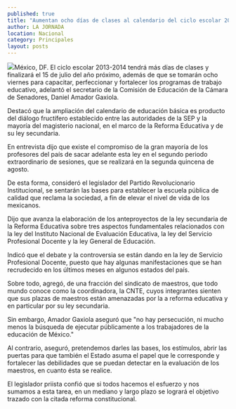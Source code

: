 ```yaml
---
published: true
title: "Aumentan ocho días de clases al calendario del ciclo escolar 2013-2014"
author: LA JORNADA
location: Nacional
category: Principales
layout: posts
---
```


![](http://i.imgur.com/OjlHy9Mm.jpg)México, DF. El ciclo escolar 2013-2014 tendrá más días de clases y finalizará el 15 de julio del año próximo, además de que se tomarán ocho viernes para capacitar, perfeccionar y fortalecer los programas de trabajo educativo, adelantó el secretario de la Comisión de Educación de la Cámara de Senadores, Daniel Amador Gaxiola.

Destacó que la ampliación del calendario de educación básica es producto del diálogo fructífero establecido entre las autoridades de la SEP y la mayoría del magisterio nacional, en el marco de la Reforma Educativa y de su ley secundaria.

En entrevista dijo que existe el compromiso de la gran mayoría de los profesores del país de sacar adelante esta ley en el segundo periodo extraordinario de sesiones, que se realizará en la segunda quincena de agosto.

De esta forma, consideró el legislador del Partido Revolucionario Institucional, se sentarán las bases para establecer la escuela pública de calidad que reclama la sociedad, a fin de elevar el nivel de vida de los mexicanos.

Dijo que avanza la elaboración de los anteproyectos de la ley secundaria de la Reforma Educativa sobre tres aspectos fundamentales relacionados con la ley del Instituto Nacional de Evaluación Educativa, la ley del Servicio Profesional Docente y la ley General de Educación.

Indicó que el debate y la controversia se están dando en la ley de Servicio Profesional Docente, puesto que hay algunas manifestaciones que se han recrudecido en los últimos meses en algunos estados del país.

Sobre todo, agregó, de una fracción del sindicato de maestros, que todo mundo conoce como la coordinadora, la CNTE, cuyos integrantes sienten que sus plazas de maestros están amenazadas por la a reforma educativa y en particular por su ley secundaria.

Sin embargo, Amador Gaxiola aseguró que "no hay persecución, ni mucho menos la búsqueda de ejecutar públicamente a los trabajadores de la educación de México."

Al contrario, aseguró, pretendemos darles las bases, los estímulos, abrir las puertas para que también el Estado asuma el papel que le corresponde y fortalecer las debilidades que se puedan detectar en la evaluación de los maestros, en cuanto ésta se realice.

El legislador priista confió que si todos hacemos el esfuerzo y nos sumamos a esta tarea, en un mediano y largo plazo se logrará el objetivo trazado con la citada reforma constitucional.
